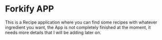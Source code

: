 # Forkify APP

This is a Recipe application where you can find some recipes with whatever ingredient you want, the App is not completely finished at the moment, it needs more details that I will be adding later on.
